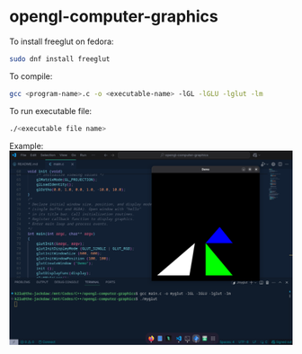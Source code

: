 # opengl-computer-graphics
To install freeglut on fedora:
``` bash
sudo dnf install freeglut
```

To compile:
``` bash
gcc <program-name>.c -o <executable-name> -lGL -lGLU -lglut -lm
```

To run executable file:
``` bash
./<executable file name>
```

Example:
<img src="./images/snap-compile-run.png" alt="compile and run"></img>

